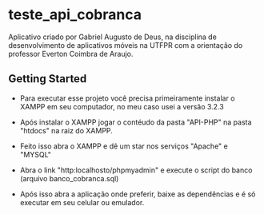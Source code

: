 # teste_api_cobranca

Aplicativo criado por Gabriel Augusto de Deus, na disciplina de desenvolvimento de aplicativos móveis na UTFPR com a orientação do professor
Everton Coimbra de Araujo.

## Getting Started

- Para executar esse projeto você precisa primeiramente instalar o XAMPP em seu computador, no meu caso usei a versão 3.2.3

- Após instalar o XAMPP jogar o contéudo da pasta "API-PHP" na pasta "htdocs" na raiz do XAMPP.

- Feito isso abra o XAMPP e dê um star nos serviços "Apache" e "MYSQL"

- Abra o link "http:localhosto/phpmyadmin" e execute o script do banco (arquivo banco_cobranca.sql)

- Após isso abra a aplicação onde preferir, baixe as dependências e é só executar em seu celular ou emulador.
